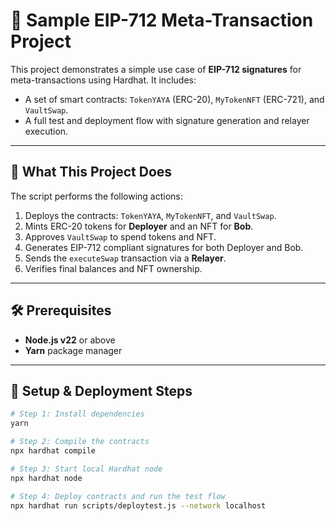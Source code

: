# 🔐 Sample EIP-712 Meta-Transaction Project

This project demonstrates a simple use case of **EIP-712 signatures** for meta-transactions using Hardhat. It includes:

- A set of smart contracts: `TokenYAYA` (ERC-20), `MyTokenNFT` (ERC-721), and `VaultSwap`.
- A full test and deployment flow with signature generation and relayer execution.

---

## 🧪 What This Project Does

The script performs the following actions:

1. Deploys the contracts: `TokenYAYA`, `MyTokenNFT`, and `VaultSwap`.
2. Mints ERC-20 tokens for **Deployer** and an NFT for **Bob**.
3. Approves `VaultSwap` to spend tokens and NFT.
4. Generates EIP-712 compliant signatures for both Deployer and Bob.
5. Sends the `executeSwap` transaction via a **Relayer**.
6. Verifies final balances and NFT ownership.

---

## 🛠 Prerequisites

- **Node.js v22** or above
- **Yarn** package manager

---

## 🚀 Setup & Deployment Steps

```bash
# Step 1: Install dependencies
yarn

# Step 2: Compile the contracts
npx hardhat compile

# Step 3: Start local Hardhat node
npx hardhat node

# Step 4: Deploy contracts and run the test flow
npx hardhat run scripts/deploytest.js --network localhost
